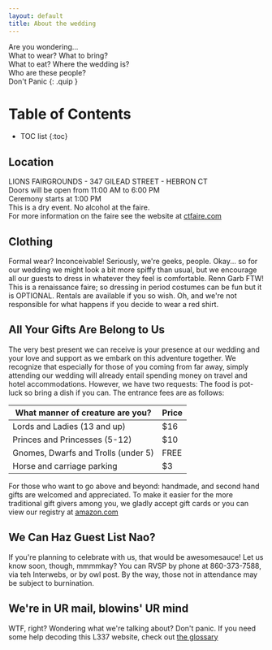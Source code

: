 ```yaml
--- 
layout: default
title: About the wedding
--- 
```

Are you wondering...  
What to wear? What to bring?  
What to eat? Where the wedding is?  
Who are these people?  
Don't Panic
{: .quip }

# Table of Contents

* TOC list
{:toc}

## Location
LIONS FAIRGROUNDS - 347 GILEAD STREET - HEBRON CT  
Doors will be open from 11:00 AM to 6:00 PM  
Ceremony starts at 1:00 PM  
This is a dry event. No alcohol at the faire.  
For more information on the faire see the website at
[ctfaire.com](http://ctfaire.com)

## Clothing
Formal wear? Inconceivable! Seriously, we're geeks, people. Okay... so for our
wedding we might look a bit more spiffy than usual, but we encourage all our
guests to dress in whatever they feel is comfortable. Renn Garb FTW! This is a
renaissance faire; so dressing in period costumes can be fun but it is
OPTIONAL. Rentals are available if you so wish. Oh, and we're not responsible
for what happens if you decide to wear a red shirt.

## All Your Gifts Are Belong to Us
The very best present we can receive is your presence at our wedding and your
love and support as we embark on this adventure together. We recognize that
especially for those of you coming from far away, simply attending our wedding
will already entail spending money on travel and hotel accommodations. However,
we have two requests: The food is pot-luck so bring a dish if you can. The
entrance fees are as follows:

What manner of creature are you?    | Price |
------------------------------------|-------|
Lords and Ladies (13 and up)        | $16   |
Princes and Princesses (5-12)       | $10   |
Gnomes, Dwarfs and Trolls (under 5) | FREE  |
Horse and carriage parking          | $3    |

For those who want to go above and beyond: handmade, and second hand gifts are
welcomed and appreciated. To make it easier for the more traditional gift
givers among you, we gladly accept gift cards or you can view our registry at
[amazon.com](http://amazon.com)

## We Can Haz Guest List Nao?
If you're planning to celebrate with us, that would be awesomesauce! Let us
know soon, though, mmmmkay? You can RVSP by phone at 860-373-7588, via teh
Interwebs, or by owl post. By the way, those not in attendance may be subject
to burnination.

## We're in UR mail, blowins' UR mind
WTF, right? Wondering what we're talking about? Don't panic. If you need some
help decoding this L337 website, check out [the glossary](/glossary.html)

